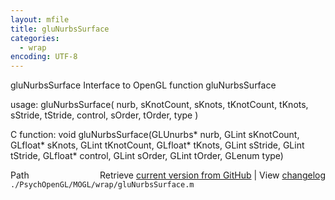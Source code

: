```yaml
---
layout: mfile
title: gluNurbsSurface
categories:
  - wrap
encoding: UTF-8
---
```


gluNurbsSurface  Interface to OpenGL function gluNurbsSurface

usage:  gluNurbsSurface\( nurb, sKnotCount, sKnots, tKnotCount, tKnots, sStride, tStride, control, sOrder, tOrder, type \)

C function:  void gluNurbsSurface\(GLUnurbs\* nurb, GLint sKnotCount, GLfloat\* sKnots, GLint tKnotCount, GLfloat\* tKnots, GLint sStride, GLint tStride, GLfloat\* control, GLint sOrder, GLint tOrder, GLenum type\)


<div class="code_header" style="text-align:right;">
  <span style="float:left;">Path&nbsp;&nbsp;</span> <span class="counter">Retrieve <a href=
  "https://raw.github.com/Psychtoolbox-3/Psychtoolbox-3/beta/./PsychOpenGL/MOGL/wrap/gluNurbsSurface.m">current version from GitHub</a> | View <a href=
  "https://github.com/Psychtoolbox-3/Psychtoolbox-3/commits/beta/./PsychOpenGL/MOGL/wrap/gluNurbsSurface.m">changelog</a></span>
</div>
<div class="code">
  <code>./PsychOpenGL/MOGL/wrap/gluNurbsSurface.m</code>
</div>
